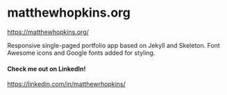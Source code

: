 # matthewhopkins.org

https://matthewhopkins.org/

Responsive single-paged portfolio app based on Jekyll and Skeleton. Font Awesome icons and Google fonts added for styling.

#### Check me out on LinkedIn!

https://linkedin.com/in/matthewrhopkins/
